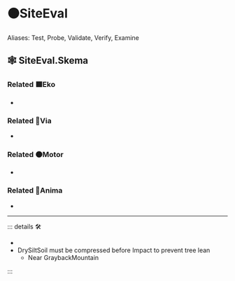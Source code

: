# 🟠<motor>SiteEval</motor>

Aliases: Test, Probe, Validate, Verify, Examine

## 🕸 SiteEval.Skema

### Related 🟩<ekos>Eko</ekos>

-

### Related 🔻<via>Via</via>

-

### Related 🟠<motor>Motor</motor>

-

### Related 💜<anima>Anima</anima>

-

---

<!-- =================================================== -->
<!-- =================================================== -->
<!-- =================================================== -->
<!-- =================================================== -->
<!-- =================================================== -->
::: details 🛠

-
- DrySiltSoil must be compressed before Impact to prevent tree lean
    - Near GraybackMountain

:::
